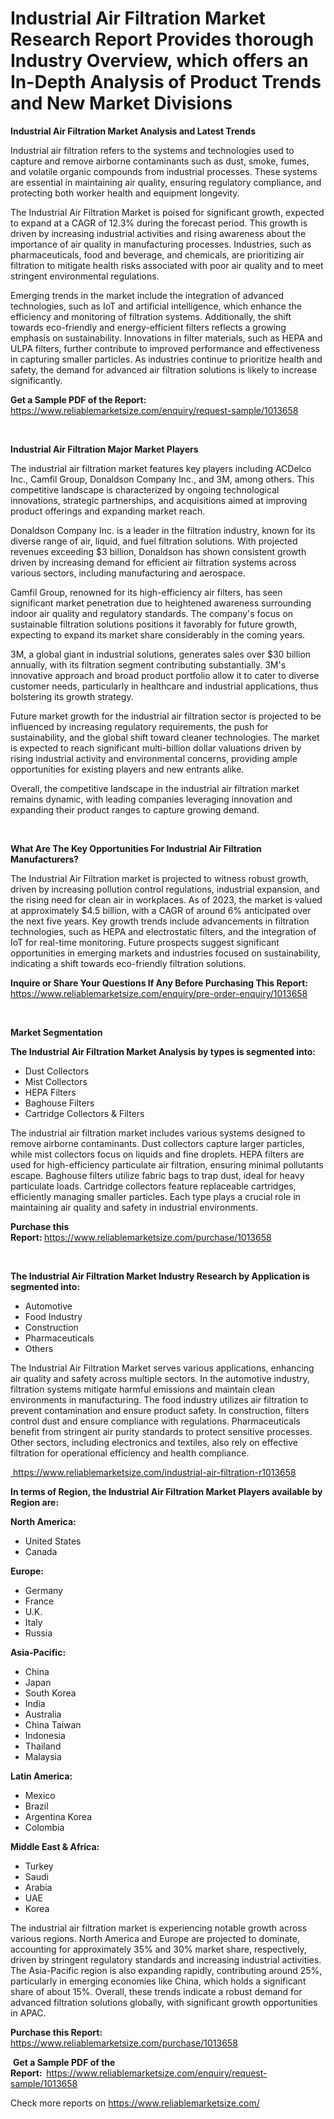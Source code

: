 <p><h1>Industrial Air Filtration Market Research Report Provides thorough Industry Overview, which offers an In-Depth Analysis of Product Trends and New Market Divisions</h1></p><p><strong>Industrial Air Filtration Market Analysis and Latest Trends</strong></p>
<p><p>Industrial air filtration refers to the systems and technologies used to capture and remove airborne contaminants such as dust, smoke, fumes, and volatile organic compounds from industrial processes. These systems are essential in maintaining air quality, ensuring regulatory compliance, and protecting both worker health and equipment longevity.</p><p>The Industrial Air Filtration Market is poised for significant growth, expected to expand at a CAGR of 12.3% during the forecast period. This growth is driven by increasing industrial activities and rising awareness about the importance of air quality in manufacturing processes. Industries, such as pharmaceuticals, food and beverage, and chemicals, are prioritizing air filtration to mitigate health risks associated with poor air quality and to meet stringent environmental regulations.</p><p>Emerging trends in the market include the integration of advanced technologies, such as IoT and artificial intelligence, which enhance the efficiency and monitoring of filtration systems. Additionally, the shift towards eco-friendly and energy-efficient filters reflects a growing emphasis on sustainability. Innovations in filter materials, such as HEPA and ULPA filters, further contribute to improved performance and effectiveness in capturing smaller particles. As industries continue to prioritize health and safety, the demand for advanced air filtration solutions is likely to increase significantly.</p></p>
<p><strong>Get a Sample PDF of the Report:&nbsp;</strong> <a href="https://www.reliablemarketsize.com/enquiry/request-sample/1013658?utm_campaign=2281&utm_medium=2&utm_source=Github&utm_content=ia&utm_term=09042025&utm_id=industrial-air-filtration">https://www.reliablemarketsize.com/enquiry/request-sample/1013658</a></p>
<p>&nbsp;</p>
<p><strong>Industrial Air Filtration Major Market Players</strong></p>
<p><p>The industrial air filtration market features key players including ACDelco Inc., Camfil Group, Donaldson Company Inc., and 3M, among others. This competitive landscape is characterized by ongoing technological innovations, strategic partnerships, and acquisitions aimed at improving product offerings and expanding market reach.</p><p>Donaldson Company Inc. is a leader in the filtration industry, known for its diverse range of air, liquid, and fuel filtration solutions. With projected revenues exceeding $3 billion, Donaldson has shown consistent growth driven by increasing demand for efficient air filtration systems across various sectors, including manufacturing and aerospace.</p><p>Camfil Group, renowned for its high-efficiency air filters, has seen significant market penetration due to heightened awareness surrounding indoor air quality and regulatory standards. The company's focus on sustainable filtration solutions positions it favorably for future growth, expecting to expand its market share considerably in the coming years.</p><p>3M, a global giant in industrial solutions, generates sales over $30 billion annually, with its filtration segment contributing substantially. 3M's innovative approach and broad product portfolio allow it to cater to diverse customer needs, particularly in healthcare and industrial applications, thus bolstering its growth strategy.</p><p>Future market growth for the industrial air filtration sector is projected to be influenced by increasing regulatory requirements, the push for sustainability, and the global shift toward cleaner technologies. The market is expected to reach significant multi-billion dollar valuations driven by rising industrial activity and environmental concerns, providing ample opportunities for existing players and new entrants alike.</p><p>Overall, the competitive landscape in the industrial air filtration market remains dynamic, with leading companies leveraging innovation and expanding their product ranges to capture growing demand.</p></p>
<p>&nbsp;</p>
<p><strong>What Are The Key Opportunities For Industrial Air Filtration Manufacturers?</strong></p>
<p><p>The Industrial Air Filtration market is projected to witness robust growth, driven by increasing pollution control regulations, industrial expansion, and the rising need for clean air in workplaces. As of 2023, the market is valued at approximately $4.5 billion, with a CAGR of around 6% anticipated over the next five years. Key growth trends include advancements in filtration technologies, such as HEPA and electrostatic filters, and the integration of IoT for real-time monitoring. Future prospects suggest significant opportunities in emerging markets and industries focused on sustainability, indicating a shift towards eco-friendly filtration solutions.</p></p>
<p><strong>Inquire or Share Your Questions If Any Before Purchasing This Report:</strong> <a href="https://www.reliablemarketsize.com/enquiry/pre-order-enquiry/1013658?utm_campaign=2281&utm_medium=2&utm_source=Github&utm_content=ia&utm_term=09042025&utm_id=industrial-air-filtration">https://www.reliablemarketsize.com/enquiry/pre-order-enquiry/1013658</a></p>
<p>&nbsp;</p>
<p><strong>Market Segmentation</strong></p>
<p><strong>The Industrial Air Filtration Market Analysis by types is segmented into:</strong></p>
<p><ul><li>Dust Collectors</li><li>Mist Collectors</li><li>HEPA Filters</li><li>Baghouse Filters</li><li>Cartridge Collectors & Filters</li></ul></p>
<p><p>The industrial air filtration market includes various systems designed to remove airborne contaminants. Dust collectors capture larger particles, while mist collectors focus on liquids and fine droplets. HEPA filters are used for high-efficiency particulate air filtration, ensuring minimal pollutants escape. Baghouse filters utilize fabric bags to trap dust, ideal for heavy particulate loads. Cartridge collectors feature replaceable cartridges, efficiently managing smaller particles. Each type plays a crucial role in maintaining air quality and safety in industrial environments.</p></p>
<p><strong>Purchase this Report:&nbsp;</strong><a href="https://www.reliablemarketsize.com/purchase/1013658?utm_campaign=2281&utm_medium=2&utm_source=Github&utm_content=ia&utm_term=09042025&utm_id=industrial-air-filtration">https://www.reliablemarketsize.com/purchase/1013658</a></p>
<p>&nbsp;</p>
<p><strong>The Industrial Air Filtration Market Industry Research by Application is segmented into:</strong></p>
<p><ul><li>Automotive</li><li>Food Industry</li><li>Construction</li><li>Pharmaceuticals</li><li>Others</li></ul></p>
<p><p>The Industrial Air Filtration Market serves various applications, enhancing air quality and safety across multiple sectors. In the automotive industry, filtration systems mitigate harmful emissions and maintain clean environments in manufacturing. The food industry utilizes air filtration to prevent contamination and ensure product safety. In construction, filters control dust and ensure compliance with regulations. Pharmaceuticals benefit from stringent air purity standards to protect sensitive processes. Other sectors, including electronics and textiles, also rely on effective filtration for operational efficiency and health compliance.</p></p>
<p><a href="https://www.reliablemarketsize.com/industrial-air-filtration-r1013658?utm_campaign=2281&utm_medium=2&utm_source=Github&utm_content=ia&utm_term=09042025&utm_id=industrial-air-filtration">&nbsp;https://www.reliablemarketsize.com/industrial-air-filtration-r1013658</a></p>
<p><strong>In terms of Region, the Industrial Air Filtration Market Players available by Region are:</strong></p>
<p>
    <p> <strong> North America: </strong>
        <ul>
            <li>United States</li>
            <li>Canada</li>
        </ul>
        </p> 
    <p> <strong> Europe: </strong>
        <ul>
            <li>Germany</li>
            <li>France</li>
            <li>U.K.</li>
            <li>Italy</li>
            <li>Russia</li>
        </ul>
        </p> 
    <p> <strong> Asia-Pacific: </strong>
        <ul>
            <li>China</li>
            <li>Japan</li>
            <li>South Korea</li>
            <li>India</li>
            <li>Australia</li>
            <li>China Taiwan</li>
            <li>Indonesia</li>
            <li>Thailand</li>
            <li>Malaysia</li>
        </ul>
        </p> 
    <p> <strong> Latin America: </strong>
        <ul>
            <li>Mexico</li>
            <li>Brazil</li>
            <li>Argentina Korea</li>
            <li>Colombia</li>
        </ul>
        </p> 
    <p> <strong> Middle East & Africa: </strong>
        <ul>
            <li>Turkey</li>
            <li>Saudi</li>
            <li>Arabia</li>
            <li>UAE</li>
            <li>Korea</li>
        </ul>
    </p>
    </p>
<p><p>The industrial air filtration market is experiencing notable growth across various regions. North America and Europe are projected to dominate, accounting for approximately 35% and 30% market share, respectively, driven by stringent regulatory standards and increasing industrial activities. The Asia-Pacific region is also expanding rapidly, contributing around 25%, particularly in emerging economies like China, which holds a significant share of about 15%. Overall, these trends indicate a robust demand for advanced filtration solutions globally, with significant growth opportunities in APAC.</p></p>
<p><strong>Purchase this Report: </strong><a href="https://www.reliablemarketsize.com/purchase/1013658?utm_campaign=2281&utm_medium=2&utm_source=Github&utm_content=ia&utm_term=09042025&utm_id=industrial-air-filtration">https://www.reliablemarketsize.com/purchase/1013658</a></p>
<p>&nbsp;<strong>Get a Sample PDF of the Report:&nbsp;&nbsp;</strong><a href="https://www.reliablemarketsize.com/enquiry/request-sample/1013658?utm_campaign=2281&utm_medium=2&utm_source=Github&utm_content=ia&utm_term=09042025&utm_id=industrial-air-filtration">https://www.reliablemarketsize.com/enquiry/request-sample/1013658</a></p>
<p><strong></strong></p>
<p>Check more reports on <a href="https://www.reliablemarketsize.com/?utm_campaign=2281&utm_medium=2&utm_source=Github&utm_content=ia&utm_term=09042025&utm_id=industrial-air-filtration">https://www.reliablemarketsize.com/</a></p>